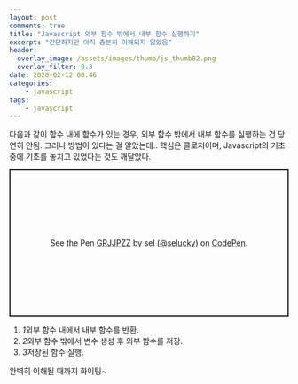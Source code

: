 ```yaml
---
layout: post
comments: true
title: "Javascript 외부 함수 밖에서 내부 함수 실행하기"
excerpt: "간단하지만 아직 충분히 이해되지 않았음"
header:
  overlay_image: /assets/images/thumb/js_thumb02.png
  overlay_filter: 0.3
date: 2020-02-12 00:46
categories:
    - javascript
tags:
    - javascript
---
```

다음과 같이 함수 내에 함수가 있는 경우, 외부 함수 밖에서 내부 함수를 실행하는 건 당연히 안됨. 그러나 방법이 있다는 걸 알았는데.. 핵심은 클로저이며, Javascript의 기초 중에 기초를 놓치고 있었다는 것도 깨달았다.

<p class="codepen" data-height="265" data-theme-id="default" data-default-tab="html,result" data-user="selucky" data-slug-hash="GRJJPZZ" style="height: 265px; box-sizing: border-box; display: flex; align-items: center; justify-content: center; border: 2px solid; margin: 1em 0; padding: 1em;" data-pen-title="GRJJPZZ">
  <span>See the Pen <a href="https://codepen.io/selucky/pen/GRJJPZZ">
  GRJJPZZ</a> by sel (<a href="https://codepen.io/selucky">@selucky</a>)
  on <a href="https://codepen.io">CodePen</a>.</span>
</p>
<script async src="https://static.codepen.io/assets/embed/ei.js"></script>

<div class="cont-box type1 mt--normal">
  <ol class="bu-list--num type2">
    <li><em class="num">1</em>외부 함수 내에서 내부 함수를 반환.</li>
    <li><em class="num">2</em>외부 함수 밖에서 변수 생성 후 외부 함수를 저장.</li>
    <li><em class="num">3</em>저장된 함수 실행.</li>
  </ol>
</div>

완벽히 이해될 때까지 화이팅~